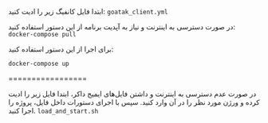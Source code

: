 ابتدا فایل کانفیگ زیر را ادیت کنید:
`goatak_client.yml`

در صورت دسترسی به اینترنت و نیاز به آپدیت برنامه از این دستور استفاده کنید:
`docker-compose pull`

برای اجرا از این دستور استفاده کنید:

`docker-compose up`

=================

در صورت عدم دسترسی به اینترنت و داشتن فایل‌های ایمیج داکر، ابتدا فایل زیر را ادیت کرده و ورژن مورد نظر را در آن وارد کنید. سپس با اجرای دستورات داخل فایل، پروژه را اجرا کنید.
`load_and_start.sh`
